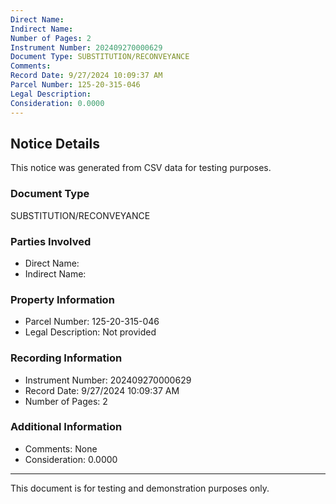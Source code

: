 ```yaml
---
Direct Name: 
Indirect Name: 
Number of Pages: 2
Instrument Number: 202409270000629
Document Type: SUBSTITUTION/RECONVEYANCE
Comments: 
Record Date: 9/27/2024 10:09:37 AM
Parcel Number: 125-20-315-046
Legal Description: 
Consideration: 0.0000
---
```


## Notice Details

This notice was generated from CSV data for testing purposes.

### Document Type
SUBSTITUTION/RECONVEYANCE

### Parties Involved
- Direct Name: 
- Indirect Name: 

### Property Information
- Parcel Number: 125-20-315-046
- Legal Description: Not provided

### Recording Information
- Instrument Number: 202409270000629
- Record Date: 9/27/2024 10:09:37 AM
- Number of Pages: 2

### Additional Information
- Comments: None
- Consideration: 0.0000

---

This document is for testing and demonstration purposes only.
